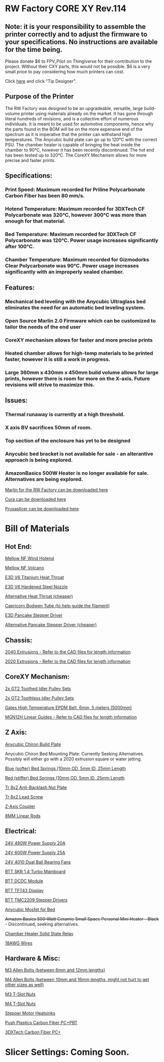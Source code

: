 # RW Factory CORE XY Rev.114

## **Note: it is your responsibility to assemble the printer correctly and to adjust the firmware to your specifications. No instructions are available for the time being.**

Please donate $6 to FPV_Pilot on Thingiverse for their contribution to the project. 
Without their CXY parts, this would not be possible. $6 is a very small price to pay considering how much printers can cost.

Click [here](https://www.thingiverse.com/fpv_pilot/designs) and click "Tip Designer".

## Purpose of the Printer
The RW Factory was designed to be an upgradeable, versatile, large build-volume printer using materials already on the market. It has gone through literal hundreds of revisions, and is a collective effort of numerous individuals. It is meant to be used for automotive components, hence why the parts found in the BOM will be on the more expensive end of the spectrum as it is imperative that the printer can withstand high temperatures. The Anycubic build plate can go up to 120°C with the correct PSU. The chamber heater is capable of bringing the heat inside the chamber to 90°C, however it has been recently discontinued. The hot end has been tested up to 320°C. The CoreXY Mechanism allows for more precise and faster prints. 

## Specifications:
### Print Speed: Maximum recorded for Priline Polycarbonate Carbon Fiber has been 80 mm/s. 
### Hotend Temperature: Maximum recorded for 3DXTech CF Polycarbonate was 320°C, however 300°C was more than enough for that material. 
### Bed Temperature: Maximum recorded for 3DXTech CF Polycarbonate was 120°C. Power usage increases significantly after 100°C. 
### Chamber Temperature: Maximum recorded for Gizmodorks Clear Polycarbonate was 90°C. Power usage increases significantly with an improperly sealed chamber. 

## Features:
### Mechanical bed leveling with the Anycubic Ultraglass bed eliminates the need for an automatic bed leveling system. 
### Open Source Marlin 2.0 Firmware which can be customized to tailor the needs of the end user
### CoreXY mechanism allows for faster and more precise prints
### Heated chamber allows for high-temp materials to be printed faster, however it is still a work in progress. 
### Large 360mm x 430mm x 450mm build volume allows for large prints, however there is room for more on the X-axis. Future revisions will strive to maximize this. 

## Issues: 
### Thermal runaway is currently at a high threshold.  
### X axis BV sacrifices 50mm of room. 
### Top section of the enclosure has yet to be designed
### Anycubic bed bracket is not available for sale - an alterantive approach is being explored. 
### AmazonBasics 500W Heater is no longer available for sale. Alternatives are being explored. 

[Marlin for the RW Factory can be downloaded here](https://github.com/rennwaffen/RW-Factory-CXY-Marlin)

[Cura can be downloaded here](https://ultimaker.com/software/ultimaker-cura)

[Prusaslicer can be downloaded here](https://www.prusa3d.com/prusaslicer/)

# Bill of Materials
## Hot End:

[Mellow NF Wind Hotend](https://bit.ly/3imklPU)

[Mellow NF Volcano](https://bit.ly/3cmH4rb)

[E3D V6 Titanium Heat Throat](https://amzn.to/3gg9Uus)

[E3D V6 Hardened Steel Nozzle](https://amzn.to/3ihbu21)

[Alternative Heat Throat (cheaper)](https://amzn.to/3wYsoq1)

[Capricorn Bodwen Tube (to help guide the filament)](https://amzn.to/3chAjXx)

[E3D Pancake Stepper Driver](https://amzn.to/3ppMo2f)

[Alternative Pancake Stepper Driver (cheaper)](https://amzn.to/3xdHQPx)

## Chassis:

[2040 Extrusions - Refer to the CAD files for length information](https://ebay.to/3w15PRC)

[2020 Extrusions - Refer to the CAD files for length information](https://ebay.to/2RreBtb)

## CoreXY Mechanism:

[2x GT2 Toothed Idler Pulley Sets](https://amzn.to/3chjyfe)

[2x GT2 Toothless Idler Pulley Sets](https://amzn.to/3z3iLbF)

[Gates High Temperature EPDM Belt, 6mm, 5 meters (5000mm)](https://bit.ly/3cnT6Ay)

[MGN12H Linear Guides - Refer to CAD files for length information](https://ebay.to/2SVP5MZ)

## Z Axis:
[Anycubic Chiron Build Plate](https://amzn.to/3wXl2TS)

Anycubic Chiron Bed Mounting Plate: Currently Seeking Alternatives. Possibly will either go with a 2020 extrusion square or water jetting. 

[Blue (softer) Bed Springs (10mm OD, 5mm ID, 25mm Length](https://amzn.to/3g9TILn)

[Red (stiffer) Bed Springs (10mm OD, 5mm ID, 25mm Length](https://amzn.to/2RrWnb1)

[Tr 8x2 Anti-Backlash Nut Plate](https://amzn.to/3cn1foZ)

[Tr 8x2 Lead Screw](https://amzn.to/3x1xHFq)

[Z-Axis Coupler](https://amzn.to/3ptU2Zx)

[8MM Linear Rods](https://ebay.to/34P2ZDp)

## Electrical:

[24V 480W Power Supply 20A](https://amzn.to/3x0lZLb)

[24V 600W Power Supply 25A](https://amzn.to/3x143zW)

[24V 4010 Dual Ball Bearing Fans](https://amzn.to/3chltQY)

[BTT SKR 1.4 Turbo Mainboard](https://amzn.to/3zeo8F9)

[BTT DCDC Module](https://amzn.to/3wXlLEA)

[BTT TFT43 Display](https://amzn.to/34Or2SZ)

[BTT TMC2209 Stepper Drivers](https://amzn.to/3vZHBXV)

[Anycubic Mosfet for Bed](https://amzn.to/3z5vdHS)

~~Amazon Basics 500-Watt Ceramic Small Space Personal Mini Heater - Black~~ - Discontinued, seeking alternatives. 

[Chamber Heater Solid State Relay](https://amzn.to/3z0wnVb)

[18AWG Wires](https://amzn.to/3z6ID6f)

## Hardware & Misc:

[M3 Allen Bolts (between 6mm and 12mm lengths)](https://bit.ly/3gbZcoW)

[M4 Allen Bolts (between 10mm and 16mm lengths, might not hurt to get other sizes as well)](https://bit.ly/3fR6bVk)

[M3 T-Slot Nuts](https://amzn.to/3ckSGLq)

[M4 T-Slot Nuts](https://amzn.to/3wZj8C7)

[Stepper Motor Heatsinks](https://amzn.to/3x0yMND)

[Push Plastics Carbon Fiber PC+PBT](https://bit.ly/34UCFrv)

[3DXTech Carbon Fiber PC+](https://bit.ly/3vUJNzS)

# Slicer Settings: Coming Soon.
